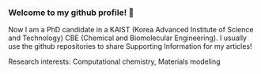 ### Welcome to my github profile! 👋

Now I am a PhD candidate in a KAIST (Korea Advanced Institute of Science and Technology) CBE (Chemical and Biomolecular Engineering).
I usually use the github repositories to share Supporting Information for my articles!

Research interests: Computational chemistry, Materials modeling

<!--
**YunsungLim/YunsungLim** is a ✨ _special_ ✨ repository because its `README.md` (this file) appears on your GitHub profile.

Here are some ideas to get you started:

- 🔭 I’m currently working on 
- 🌱 I’m currently learning ...
- 👯 I’m looking to collaborate on ...
- 🤔 I’m looking for help with ...
- 💬 Ask me about ...
- 📫 How to reach me: ...
- 😄 Pronouns: ...
- ⚡ Fun fact: ...
-->
